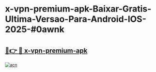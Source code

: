 # x-vpn-premium-apk-Baixar-Gratis-Ultima-Versao-Para-Android-IOS-2025-#0awnk

# <h2><a href="https://ainizakaria.my?title=x-vpn-premium-apk&ref=24M">🔗👉 🔴 x-vpn-premium-apk</a></h2>

[![acn](https://github.com/user-attachments/assets/0f9c940e-d8b0-45ae-aac7-cd30a18b3e1c)](https://ainizakaria.my?title=x-vpn-premium-apk&ref=24M)

